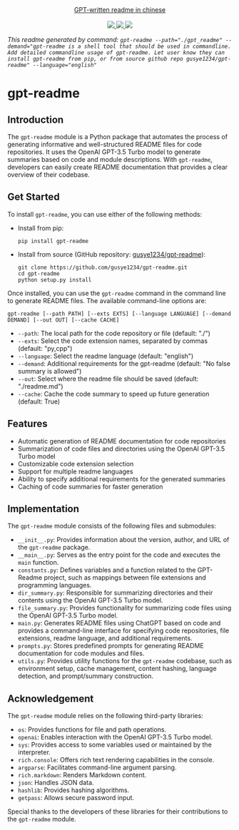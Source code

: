 <div align="center">
     <a href="https://github.com/gusye1234/gpt-readme/blob/main/readme-zh.md">
       GPT-written readme in chinese
    </a>
  <br/>
    <br/>
    <a href="https://github.com/gusye1234/gpt-readme">
      <img src="https://img.shields.io/badge/written_by-GPT-green">
    </a>
    <a href="https://github.com/gusye1234/gpt-readme">
      <img src="https://img.shields.io/badge/could_be-Wrong-red">
    </a>
    <a href="https://pypi.org/project/gpt-readme/">
      <img src="https://img.shields.io/pypi/v/gpt-readme.svg">
    </a>
</div>

*This readme generated by command: `gpt-readme --path="./gpt_readme" --demand="gpt-readme is a shell tool that should be used in commandline. Add detailed commandline usage of gpt-readme. Let user know they can install gpt-readme from pip, or from source github repo gusye1234/gpt-readme" --language="english"`*

# gpt-readme

## Introduction

The `gpt-readme` module is a Python package that automates the process of generating informative and well-structured README files for code repositories. It uses the OpenAI GPT-3.5 Turbo model to generate summaries based on code and module descriptions. With `gpt-readme`, developers can easily create README documentation that provides a clear overview of their codebase.

## Get Started

To install `gpt-readme`, you can use either of the following methods:

- Install from pip:

  ```
  pip install gpt-readme
  ```

- Install from source (GitHub repository: [gusye1234/gpt-readme](https://github.com/gusye1234/gpt-readme)):

  ```
  git clone https://github.com/gusye1234/gpt-readme.git
  cd gpt-readme
  python setup.py install
  ```

Once installed, you can use the `gpt-readme` command in the command line to generate README files. The available command-line options are:

```
gpt-readme [--path PATH] [--exts EXTS] [--language LANGUAGE] [--demand DEMAND] [--out OUT] [--cache CACHE]
```

- `--path`: The local path for the code repository or file (default: "./")
- `--exts`: Select the code extension names, separated by commas (default: "py,cpp")
- `--language`: Select the readme language (default: "english")
- `--demand`: Additional requirements for the gpt-readme (default: "No false summary is allowed")
- `--out`: Select where the readme file should be saved (default: "./readme.md")
- `--cache`: Cache the code summary to speed up future generation (default: True)

## Features

- Automatic generation of README documentation for code repositories
- Summarization of code files and directories using the OpenAI GPT-3.5 Turbo model
- Customizable code extension selection
- Support for multiple readme languages
- Ability to specify additional requirements for the generated summaries
- Caching of code summaries for faster generation

## Implementation

The `gpt-readme` module consists of the following files and submodules:

- `__init__.py`: Provides information about the version, author, and URL of the `gpt-readme` package.
- `__main__.py`: Serves as the entry point for the code and executes the `main` function.
- `constants.py`: Defines variables and a function related to the GPT-Readme project, such as mappings between file extensions and programming languages.
- `dir_summary.py`: Responsible for summarizing directories and their contents using the OpenAI GPT-3.5 Turbo model.
- `file_summary.py`: Provides functionality for summarizing code files using the OpenAI GPT-3.5 Turbo model.
- `main.py`: Generates README files using ChatGPT based on code and provides a command-line interface for specifying code repositories, file extensions, readme language, and additional requirements.
- `prompts.py`: Stores predefined prompts for generating README documentation for code modules and files.
- `utils.py`: Provides utility functions for the `gpt-readme` codebase, such as environment setup, cache management, content hashing, language detection, and prompt/summary construction.

## Acknowledgement

The `gpt-readme` module relies on the following third-party libraries:

- `os`: Provides functions for file and path operations.
- `openai`: Enables interaction with the OpenAI GPT-3.5 Turbo model.
- `sys`: Provides access to some variables used or maintained by the interpreter.
- `rich.console`: Offers rich text rendering capabilities in the console.
- `argparse`: Facilitates command-line argument parsing.
- `rich.markdown`: Renders Markdown content.
- `json`: Handles JSON data.
- `hashlib`: Provides hashing algorithms.
- `getpass`: Allows secure password input.

Special thanks to the developers of these libraries for their contributions to the `gpt-readme` module.
